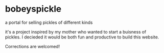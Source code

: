 # bobeyspickle
a portal for selling pickles of different kinds

it's a project inspired by my mother who wanted to start a buisness of pickles. I decieded it would be both fun and productive to build this website.

Corrections are welcomed!
